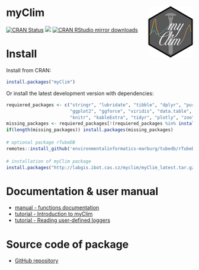 # myClim <a href="http://labgis.ibot.cas.cz/myclim/index.html"><img src="man/figures/logo.png" align="right" height="138" /></a>

<!-- badges: start -->
[![CRAN Status](https://www.r-pkg.org/badges/version/myClim)](https://cran.r-project.org/package=myClim)
[![](http://cranlogs.r-pkg.org/badges/grand-total/myClim)](https://cran.r-project.org/package=myClim)
[![CRAN RStudio mirror downloads](http://cranlogs.r-pkg.org/badges/myClim)](https://cran.r-project.org/package=myClim)
<!-- badges: end -->

# Install

Install from CRAN:

```R
install.packages("myClim")
```

Or install the latest development version with dependencies:
```R
requiered_packages <- c("stringr", "lubridate", "tibble", "dplyr", "purrr",
                        "ggplot2", "ggforce", "viridis", "data.table", "rmarkdown",
                        "knitr", "kableExtra", "tidyr", "plotly", "zoo", "vroom", "progress")
missing_packages <- requiered_packages[!(requiered_packages %in% installed.packages()[,"Package"])]
if(length(missing_packages)) install.packages(missing_packages)

# optional package rTubeDB
remotes::install_github('environmentalinformatics-marburg/tubedb/rTubeDB')

# installation of myClim package
install.packages("http://labgis.ibot.cas.cz/myclim/myClim_latest.tar.gz", repos=NULL, build_vignettes=TRUE)
```
# Documentation & user manual
* [manual - functions documentation](http://labgis.ibot.cas.cz/myclim/reference/index.html)   
* [tutorial - Introduction to myClim](http://labgis.ibot.cas.cz/myclim/articles/myclim-demo.html)
* [tutorial - Reading user-defined loggers](http://labgis.ibot.cas.cz/myclim/articles/myclim-custom-loggers.html)

# Source code of package
* [GitHub repository](https://github.com/ibot-geoecology/myClim)   
